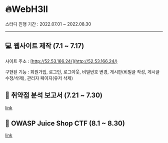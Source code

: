 # 🔥WebH3ll

스터디 진행 기간 : 2022.07.01 ~ 2022.08.30

---

## 💻 웹사이트 제작 (7.1 ~ 7.17)

사이트 주소 : [http://52.53.166.24/](http://52.53.166.24/)

구현된 기능 : 회원가입, 로그인, 로그아웃, 비밀번호 변경, 게시판(비밀글 작성, 게시글 수정/삭제), 관리자 페이지(유저 삭제)

## 📑 취약점 분석 보고서 (7.21 ~ 7.30)

[link](https://github.com/WebH3ll/kyohyun/blob/main/%EC%B7%A8%EC%95%BD%EC%A0%90%20%EB%B6%84%EC%84%9D%20%EB%B3%B4%EA%B3%A0%EC%84%9C-%EC%B5%9C%EC%A2%85.pdf)

## 🧃 OWASP Juice Shop CTF (8.1 ~ 8.30)

[link](https://www.notion.so/OWASP-Juice-Shop-551abed36e3044fa81659890f4be2363)
